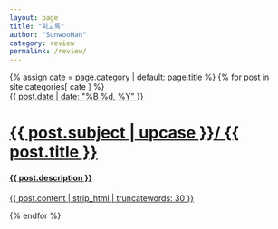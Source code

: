 ```yaml
---
layout: page
title: "회고록"
author: "SunwooHan"
category: review
permalink: /review/
---
```


<div class="catalogue">
    {% assign cate = page.category | default: page.title %}
    {% for post in site.categories[ cate ] %}
    <a href="{{ post.url | prepend: site.baseurl }}" class="catalogue-item">
        <div>
            <time datetime="{{ post.date }}" class="catalogue-time">{{ post.date | date: "%B %d, %Y" }}</time>
            <h1 class="catalogue-title">{{ post.subject | upcase }}/ {{ post.title }}</h1>
            <h4 class="catalogue-desc">{{ post.description }}</h4>
            <div class="catalogue-line"></div>
            <p class="catalogue-content">{{ post.content | strip_html | truncatewords: 30 }}</p>
        </div>
    </a>
    {% endfor %}
</div>
